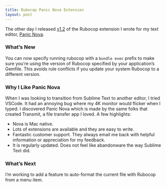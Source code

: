 ```yaml
---
title: Rubocop Panic Nova Extension
layout: post
---
```

The other day I released [v1.2](https://github.com/mzagaja/Rubocop.novaextension/releases/tag/v1.2) of the Rubocop extension I wrote for my text editor, [Panic Nova](https://nova.app).

### What’s New
You can now specify running rubocop with a `bundle exec` prefix to make sure you’re using the version of Rubocop specified by your application’s Gemfile. This avoids rule conflicts if you update your system Rubocop to a different version.

### Why I Like Panic Nova
When I was looking to transition from Sublime Text to another editor, I tried VSCode. It had an annoying bug where my 4K monitor would flicker when I typed. I discovered Panic Nova which is made by the same folks that created Transmit, a file transfer app I loved. A few highlights:
* Nova is Mac native.
* Lots of extensions are available and they are easy to write.
* Fantastic customer support. They always email me back with helpful information or appreciation for my feedback.
* It is regularly updated. Does not feel like abandonware the way Sublime Text did.

### What’s Next
I’m working to add a feature to auto-format the current file with Rubocop from a menu item.

